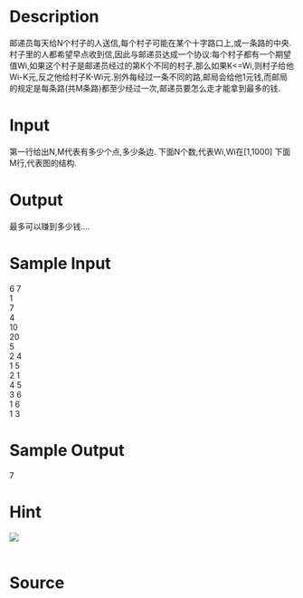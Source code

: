 
# Description

<div class="content">邮递员每天给N个村子的人送信,每个村子可能在某个十字路口上,或一条路的中央.
村子里的人都希望早点收到信,因此与邮递员达成一个协议:每个村子都有一个期望值Wi,如果这个村子是邮递员经过的第K个不同的村子,那么如果K&lt;=Wi,则村子给他Wi-K元,反之他给村子K-Wi元.别外每经过一条不同的路,邮局会给他1元钱,而邮局的规定是每条路(共M条路)都至少经过一次,邮递员要怎么走才能拿到最多的钱.</div>

# Input

<div class="content">第一行给出N,M代表有多少个点,多少条边.
下面N个数,代表Wi,Wi在[1,1000]
下面M行,代表图的结构.</div>

# Output

<div class="content">最多可以赚到多少钱....</div>

# Sample Input

<div class="content"><span class="sampledata">6 7<br/>
1<br/>
7<br/>
4<br/>
10<br/>
20<br/>
5<br/>
2 4<br/>
1 5<br/>
2 1<br/>
4 5<br/>
3 6<br/>
1 6<br/>
1 3</span></div>

# Sample Output

<div class="content"><span class="sampledata">7</span></div>

# Hint

<div class="content"><p><img border="0" src="/source/bzoj/1379/img/aHR0cHM6Ly9seWRzeS5jb20vSnVkZ2VPbmxpbmUvaW1hZ2VzLzEzNzkuanBn.jpg"/><br/>
<br/>
</p></div>

# Source

<div class="content"><p><a href="problemset.php?search="></a></p></div>

